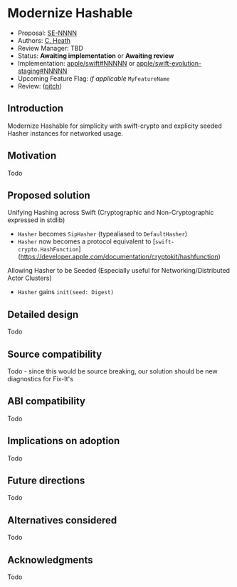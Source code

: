 # Modernize Hashable

* Proposal: [SE-NNNN](0000-seeded-hashable.md)
* Authors: [C. Heath](https://github.com/hexleytheplatypus)
* Review Manager: TBD
* Status: **Awaiting implementation** or **Awaiting review**
* Implementation: [apple/swift#NNNNN](https://github.com/apple/swift/pull/NNNNN) or [apple/swift-evolution-staging#NNNNN](https://github.com/apple/swift-evolution-staging/pull/NNNNN)
* Upcoming Feature Flag: *if applicable* `MyFeatureName`
* Review: ([pitch](https://forums.swift.org/...))

## Introduction

Modernize Hashable for simplicity with swift-crypto and explicity seeded Hasher
instances for networked usage.

## Motivation

Todo

## Proposed solution

Unifying Hashing across Swift (Cryptographic and Non-Cryptographic expressed in stdlib)
- `Hasher` becomes `SipHasher` (typealiased to `DefaultHasher`)
- `Hasher` now becomes a protocol equivalent to [`swift-crypto.HashFunction`] (https://developer.apple.com/documentation/cryptokit/hashfunction)

Allowing Hasher to be Seeded (Especially useful for Networking/Distributed Actor Clusters)
- `Hasher` gains `init(seed: Digest)`

## Detailed design

Todo

## Source compatibility

Todo - since this would be source breaking, our solution should be new diagnostics for Fix-It's

## ABI compatibility

Todo

## Implications on adoption

Todo

## Future directions

Todo

## Alternatives considered

Todo

## Acknowledgments

Todo
